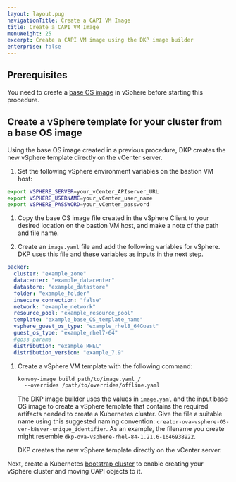 ```yaml
---
layout: layout.pug
navigationTitle: Create a CAPI VM Image
title: Create a CAPI VM Image
menuWeight: 25
excerpt: Create a CAPI VM image using the DKP image builder
enterprise: false
---
```


## Prerequisites

You need to create a [base OS image][vsphere-base-os-image] in vSphere before starting this procedure.

## Create a vSphere template for your cluster from a base OS image

Using the base OS image created in a previous procedure, DKP creates the new vSphere template directly on the vCenter server.

1. Set the following vSphere environment variables on the bastion VM host:

  ```bash
  export VSPHERE_SERVER=your_vCenter_APIserver_URL
  export VSPHERE_USERNAME=your_vCenter_user_name
  export VSPHERE_PASSWORD=your_vCenter_password
  ```

1.  Copy the base OS image file created in the vSphere Client to your desired location on the bastion VM host, and make a note of the path and file name.

1.  Create an `image.yaml` file and add the following variables for vSphere. DKP uses this file and these variables as inputs in the next step.

   ```yaml
   packer:
     cluster: "example_zone"
     datacenter: "example_datacenter"
     datastore: "example_datastore"
     folder: "example_folder"
     insecure_connection: "false"
     network: "example_network"
     resource_pool: "example_resource_pool"
     template: "example_base_OS_template_name"
     vsphere_guest_os_type: "example_rhel8_64Guest"
     guest_os_type: "example_rhel7-64"
     #goss params
     distribution: "example_RHEL"
     distribution_version: "example_7.9"
   ```

1.  Create a vSphere VM template with the following command:

    ```bash
    konvoy-image build path/to/image.yaml /
      --overrides /path/to/overrides/offline.yaml
    ```

    The DKP image builder uses the values in `image.yaml` and the input base OS image to create a vSphere template that contains the required artifacts needed to create a Kubernetes cluster. Give the file a suitable name using this suggested naming convention: `creator-ova-vsphere-OS-ver-k8sver-unique_identifier`. As an example, the filename you create might resemble `dkp-ova-vsphere-rhel-84-1.21.6-1646938922`.

    DKP creates the new vSphere template directly on the vCenter server.

Next, create a Kubernetes [bootstrap cluster][bootstrap] to enable creating your vSphere cluster and moving CAPI objects to it.

[vsphere-base-os-image]: ../create-base-os-image/
[bootstrap]: ../bootstrap
